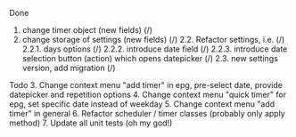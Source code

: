 Done
1. change timer object (new fields) (/)
2. change storage of settings (new fields) (/)
2.2. Refactor settings, i.e. (/)
2.2.1. days options (/)
2.2.2. introduce date field (/)
2.2.3. introduce date selection button (action) which opens datepicker (/)
2.3. new settings version, add migration (/)

Todo
3. Change context menu "add timer" in epg, pre-select date, provide datepicker and repetition options
4. Change context menu "quick timer" for epg, set specific date instead of weekday
5. Change context menu "add timer" in general
6. Refactor scheduler / timer classes (probably only apply method)
7. Update all unit tests (oh my god!)